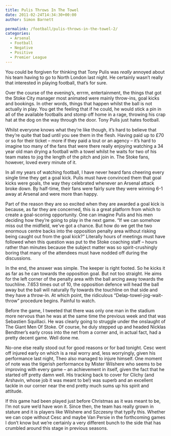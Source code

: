 ```yaml
---
title: Pulis Throws In The Towel
date: 2011-02-24T14:34:30+00:00
author: Simon Barnett

permalink: /football/pulis-throws-in-the-towel-2/
categories:
  - Arsenal
  - Football
  - Negative
  - Positive
  - Premier League
---
```

<div>
  <p>
    You could be forgiven for thinking that Tony Pulis was <em>really</em> annoyed about his team having to go to North London last night. He certainly wasn&#8217;t really that interested in playing football, that&#8217;s for sure.
  </p>
  
  <p>
    Over the course of the evening&#8217;s, errrm, entertainment, the things that got the Stoke City manager most animated were mainly throw-ins, goal kicks and bookings. In other words, things that happen whilst the ball is not actually in play. You get the feeling that if he could, he would stick a pin in all of the available footballs and stomp off home in a rage, throwing his crap hat at the dog on the way through the door. Tony Pulis just hates football.
  </p>
  
  <p>
    Whilst everyone knows what they&#8217;re like though, it&#8217;s hard to believe that they&#8217;re quite that bad until you see them in the flesh. Having paid up to £70 or so for their ticket &#8211; more if they paid a tout or an agency &#8211; it&#8217;s hard to imagine too many of the fans that were there really enjoying watching a 34 year old man drying a football with a towel whilst he waits for two of his team mates to jog the length of the pitch and join in. The Stoke fans, however, loved every minute of it.
  </p>
  
  <p>
    In all my years of watching football, I have never heard fans cheering every single time they get a goal kick. Pulis must have convinced them that goal kicks were goals, the way they celebrated whenever an Arsenal attack broke down. By half-time, their fans were fairly sure they were winning 6-1 away at Arsenal and were more than happy.
  </p>
  
  <p>
    Part of the reason they are so excited when they are awarded a goal kick is because, as far they are concerned, this is a great platform from which to create a goal-scoring opportunity. One can imagine Pulis and his men deciding how they&#8217;re going to play in the next game. &#8220;If we can somehow miss out the midfield, we&#8217;ve got a chance. But how do we get the two enormous centre backs into the opposition penalty area without risking being caught out from the goal kick?&#8221; Literally hours of meetings must have followed when this question was put to the Stoke coaching staff &#8211; hours rather than minutes because the subject matter was so spirit-crushingly boring that many of the attendees must have nodded off during the discussions.
  </p>
  
  <p>
    In the end, the answer was simple. The keeper is right footed. So he kicks it as far as he can towards the opposition goal. But not too straight. He aims for the left corner of the penalty area with the ball arcing away towards the touchline. 7.653 times out of 10, the opposition defence will head the ball away but the ball will naturally fly towards the touchline on that side and they have a throw-in. At which point, the ridiculous &#8220;Delap-towel-jog-wait-throw&#8221; procedure begins. Painful to watch.
  </p>
  
  <p>
    Before the game, I tweeted that there was only one man in the stadium more nervous than he was at the same time the previous week and that was Sebastien Squillaci. He was clearly going to struggle under the onslaught of The Giant Men Of Stoke. Of course, he duly stepped up and headed Nicklas Bendtner&#8217;s early cross into the net from a corner and, in actual fact, had a pretty decent game. Well done me.
  </p>
  
  <p>
    No-one else really stood out for good reasons or for bad tonight. Cesc went off injured early on which is a real worry and, less worryingly, given his performance last night, Theo also managed to injure himself. One moment of note was the tigerish performance by Mister Wilshere who seems to be improving with every game &#8211; an achievement in itself, given the fact that he started off pretty damn well. His tracking back to cover for Clichy (and Arshavin, whose job it was meant to be!) was superb and an excellent tackle in our corner near the end pretty much sums up his spirit and attitude.
  </p>
  
  <p>
    If this game had been played just before Christmas as it was meant to be, I&#8217;m not sure we&#8217;d have won it. Since then, the team has really grown in stature and it is players like Wilshere and Szczesny that typify this. Whether we can cope without Cesc and maybe Van Persie in the forthcoming games I don&#8217;t know but we&#8217;re certainly a very different bunch to the side that has crumbled around this stage in previous seasons.
  </p>
</div>

&nbsp;

